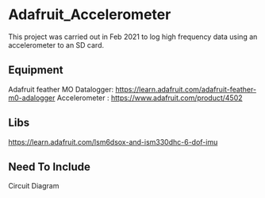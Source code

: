 # Adafruit_Accelerometer
This project was carried out in Feb 2021 to log high frequency data using an accelerometer to an SD card. 

## Equipment
Adafruit feather MO Datalogger: https://learn.adafruit.com/adafruit-feather-m0-adalogger
Accelerometer : https://www.adafruit.com/product/4502

## Libs
https://learn.adafruit.com/lsm6dsox-and-ism330dhc-6-dof-imu

## Need To Include
Circuit Diagram
